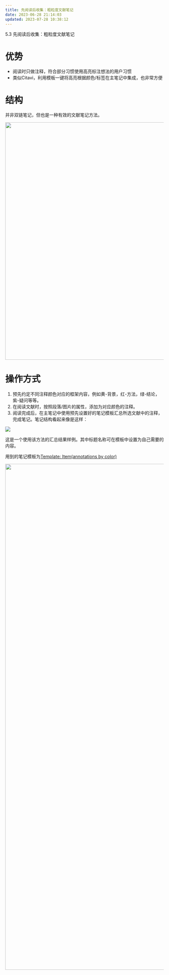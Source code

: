 ```yaml
---
title: 先阅读后收集：粗粒度文献笔记
date: 2023-06-28 21:14:03
updated: 2023-07-28 10:38:12
---
```

5.3 先阅读后收集：粗粒度文献笔记

# 优势

- 阅读时只做注释，符合部分习惯使用高亮标注想法的用户习惯
- 类似Citavi，利用模板一键将高亮根据颜色/标签在主笔记中集成，也非常方便

# 结构

并非双链笔记，但也是一种有效的文献笔记方法。

<img src="https://cdn.nlark.com/yuque/0/2022/svg/32594373/1662111626047-043dde84-5063-47f9-ac51-0bd82ac9e04e.svg" width="753" id="ubf9d85a0" class="ne-image">

# 操作方式

1.  预先约定不同注释颜色对应的框架内容，例如黄-背景，红-方法，绿-结论，紫-疑问等等。
2.  在阅读文献时，按照段落/图片的属性，添加为对应颜色的注释。
3.  阅读完成后，在主笔记中使用预先设置好的笔记模板汇总所选文献中的注释，完成笔记。笔记结构看起来像是这样：

![](https://cdn.nlark.com/yuque/0/2022/jpeg/32594373/1662111621557-017b2d90-711d-4e5e-ae4e-b8ddd01db8fa.jpeg)

这是一个使用该方法的汇总结果样例。其中标题名称可在模板中设置为自己需要的内容。

用到的笔记模板为[Template: Item(annotations by color)](https://github.com/windingwind/zotero-better-notes/issues/85#issuecomment-1210063595)

<img src="https://cdn.nlark.com/yuque/0/2022/png/32594373/1662111532029-0d70cb39-fe59-4e35-aa98-6c2c6b9d19a9.png" width="1604" id="ube86fde5" class="ne-image">